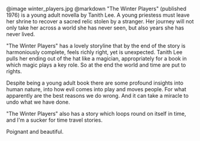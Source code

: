 @image		winter_players.jpg
@markdown
"The Winter Players" (published 1976) is a young adult novella by Tanith Lee.
A young priestess must leave her shrine to recover a sacred relic
stolen by a stranger.  Her journey will not only take her across
a world she has never seen, but also years she has never lived.

"The Winter Players" has a lovely storyline that by the end of the
story is harmoniously complete, feels richly right, yet is
unexpected.  Tanith Lee pulls her ending out of the hat like a
magician, appropriately for a book in which magic plays a key role.
So at the end the world and time are put to rights.

Despite being a young adult book there are some profound insights
into human nature, into how evil comes into play and moves people.
For what apparently are the best reasons we do wrong.  And it can
take a miracle to undo what we have done.

"The Winter Players" also has a story which loops round on itself in
time, and I'm a sucker for time travel stories.

Poignant and beautiful.

